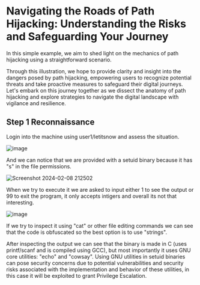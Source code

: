 # Navigating the Roads of Path Hijacking: Understanding the Risks and Safeguarding Your Journey

In this simple example, we aim to shed light on the mechanics of path hijacking using a straightforward scenario.

Through this illustration, we hope to provide clarity and insight into the dangers posed by path hijacking, empowering users to recognize potential threats and take proactive measures to safeguard their digital journeys. Let's embark on this journey together as we dissect the anatomy of path hijacking and explore strategies to navigate the digital landscape with vigilance and resilience.

## Step 1 Reconnaissance
Login into the machine using user1/letitsnow and assess the situation. 

![image](https://github.com/LiviuMrc/Path-Hijacking/assets/95069685/8e8f5812-0c49-4a08-9ca4-b7ae249e4edf)

And we can notice that we are provided with a setuid binary because it has "s" in the file permissions.

![Screenshot 2024-02-08 212502](https://github.com/LiviuMrc/Path-Hijacking/assets/95069685/cec3f8ad-1f29-43c5-9009-efd338b4c6de)

When we try to execute it we are asked to input either 1 to see the output or 99 to exit the program, it only accepts intigers and overall its not that interesting.

![image](https://github.com/LiviuMrc/Path-Hijacking/assets/95069685/bd4b64d6-a5e1-458c-acc1-315ad5faec36)


If we try to inspect it using "cat" or other file editing commands we can see that the code is obfuscated so the best option is to use "strings".

After inspecting the output we can see that the binary is made in C (uses printf/scanf and is compiled using GCC), but most importantly it uses GNU core utilities: "echo" and "cowsay". Using GNU utilities in setuid binaries can pose security concerns due to potential vulnerabilities and security risks associated with the implementation and behavior of these utilities, in this case it will be exploited to grant Privilege Escalation.



